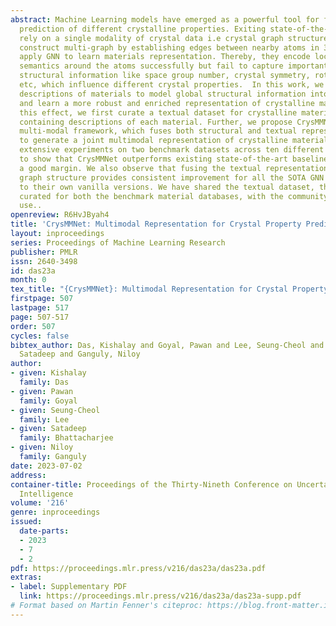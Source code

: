 ```yaml
---
abstract: Machine Learning models have emerged as a powerful tool for fast and accurate
  prediction of different crystalline properties. Exiting state-of-the-art models
  rely on a single modality of crystal data i.e crystal graph structure, where they
  construct multi-graph by establishing edges between nearby atoms in 3D space and
  apply GNN to learn materials representation. Thereby, they encode local chemical
  semantics around the atoms successfully but fail to capture important global periodic
  structural information like space group number, crystal symmetry, rotational information
  etc, which influence different crystal properties.  In this work, we leverage textual
  descriptions of materials to model global structural information into graph structure
  and learn a more robust and enriched representation of crystalline materials. To
  this effect, we first curate a textual dataset for crystalline material databases
  containing descriptions of each material. Further, we propose CrysMMNet, a simple
  multi-modal framework, which fuses both structural and textual representation together
  to generate a joint multimodal representation of crystalline materials. We conduct
  extensive experiments on two benchmark datasets across ten different properties
  to show that CrysMMNet outperforms existing state-of-the-art baseline methods with
  a good margin. We also observe that fusing the textual representation with crystal
  graph structure provides consistent improvement for all the SOTA GNN models compared
  to their own vanilla versions. We have shared the textual dataset, that we have
  curated for both the benchmark material databases, with the community for future
  use..
openreview: R6HvJByah4
title: 'CrysMMNet: Multimodal Representation for Crystal Property Prediction'
layout: inproceedings
series: Proceedings of Machine Learning Research
publisher: PMLR
issn: 2640-3498
id: das23a
month: 0
tex_title: "{CrysMMNet}: Multimodal Representation for Crystal Property Prediction"
firstpage: 507
lastpage: 517
page: 507-517
order: 507
cycles: false
bibtex_author: Das, Kishalay and Goyal, Pawan and Lee, Seung-Cheol and Bhattacharjee,
  Satadeep and Ganguly, Niloy
author:
- given: Kishalay
  family: Das
- given: Pawan
  family: Goyal
- given: Seung-Cheol
  family: Lee
- given: Satadeep
  family: Bhattacharjee
- given: Niloy
  family: Ganguly
date: 2023-07-02
address:
container-title: Proceedings of the Thirty-Nineth Conference on Uncertainty in Artificial
  Intelligence
volume: '216'
genre: inproceedings
issued:
  date-parts:
  - 2023
  - 7
  - 2
pdf: https://proceedings.mlr.press/v216/das23a/das23a.pdf
extras:
- label: Supplementary PDF
  link: https://proceedings.mlr.press/v216/das23a/das23a-supp.pdf
# Format based on Martin Fenner's citeproc: https://blog.front-matter.io/posts/citeproc-yaml-for-bibliographies/
---
```

